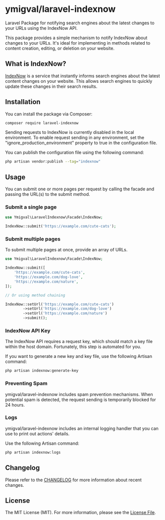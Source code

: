 # ymigval/laravel-indexnow

Laravel Package for notifying search engines about the latest changes to your URLs using the IndexNow API.

This package provides a simple mechanism to notify IndexNow about changes to your URLs. It's ideal for implementing in methods related to content creation, editing, or deletion on your website.


## What is IndexNow?

[IndexNow](https://www.indexnow.org) is a service that instantly informs search engines about the latest content changes on your website. This allows search engines to quickly update these changes in their search results.


## Installation

You can install the package via Composer:

```bash
composer require laravel-indexnow
```


Sending requests to IndexNow is currently disabled in the local environment. To enable request sending in any environment, set the "ignore_production_environment" property to true in the configuration file.

You can publish the configuration file using the following command:

```bash
php artisan vendor:publish --tag="indexnow"
```



## Usage
You can submit one or more pages per request by calling the facade and passing the URL(s) to the submit method.

### Submit a single page
```php
use Ymigval\LaravelIndexnow\Facade\IndexNow;

IndexNow::submit('https://example.com/cute-cats');
```

### Submit multiple pages
To submit multiple pages at once, provide an array of URLs.

```php
use Ymigval\LaravelIndexnow\Facade\IndexNow;

IndexNow::submit([
    'https://example.com/cute-cats',
    'https://example.com/dog-love',
    'https://example.com/nature',
]);

// Or using method chaining

IndexNow::setUrl('https://example.com/cute-cats')
        ->setUrl('https://example.com/dog-love')
        ->setUrl('https://example.com/nature')
        ->submit();
```


### IndexNow API Key

The IndexNow API requires a request key, which should match a key file within the host domain. Fortunately, this step is automated for you.

If you want to generate a new key and key file, use the following Artisan command:

```bash
php artisan indexnow:generate-key
```


### Preventing Spam
ymigval/laravel-indexnow includes spam prevention mechanisms. When potential spam is detected, the request sending is temporarily blocked for 24 hours.


### Logs
ymigval/laravel-indexnow includes an internal logging handler that you can use to print out actions' details.

Use the following Artisan command:

```bash
php artisan indexnow:logs
```


## Changelog
Please refer to the [CHANGELOG](CHANGELOG.md) for more information about recent changes.



## License
The MIT License (MIT). For more information, please see the [License File](LICENSE).